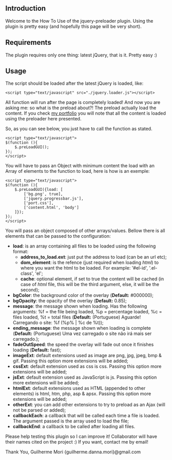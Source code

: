 ## Introduction ##
Welcome to the How To Use of the jquery-preloader plugin. Using the plugin is pretty easy (and hopefully this page will be very short).

## Requirements ##
The plugin requires only one thing: latest jQuery, that is it. Pretty easy :)

## Usage ##
The script should be loaded after the latest jQuery is loaded, like:
```
<script type="text/javascript" src="./jquery.loader.js"></script>
```

All function will run after the page is completely loaded! And now you are asking me: so what is the preload about?! The preload actually load the content. If you check [my portfolio](http://www.guilhermemori.com.br) you will note that all the content is loaded using the preloader here presented.

So, as you can see below, you just have to call the function as stated.

```
<script type="text/javascript">
$(function (){
    $.preLoadGUI();
});	
</script>
```

You will have to pass an Object with minimum content the load with an Array of elements to the function to load, here is how is an exemple:

```
<script type="text/javascript">
$(function (){
    $.preLoadGUI({load: [
        ['bg.png', true],
        ['jquery.progressbar.js'],
        ['port.css'],
        ['content.html', 'body']
    ]});
});	
</script>
```

You will pass an object composed of other arrays/values. Bellow there is all elements that can be passed to the configuration:

  * **load**: is an array containing all files to be loaded using the following format:
    * **address\_to\_load.ext**: just put the address to load (can be an url etc);
    * **dom\_element**: is the refence (just required when loading _html_) to where you want the html to be loaded. For example: '#el-id', '.el-class', 'el';
    * **cache**: optional element, if set to true the content will be cached (in case of _html_ file, this will be the third argument, else, it will be the second);
  * **bgColor**: the background color of the overlay (**Default:** #000000);
  * **bgOpacity**: the opacity of the overlay (**Default:** 0.85);
  * **message**: the message shown when loading. Has the following arguments: %f = the file being loaded, %p = percentage loaded, %c = files loaded, %t = total files (**Default:** (Portuguese) Aguarde! Carregando o site: %f (%p% | %c de %t));
  * **ending\_message**: the message shown when loading is complete (**Default:** (Portuguese) Uma vez carregado o site não irá mais ser carregado.);
  * **fadeOutSpeed**: the speed the overlay will fade out once it finishes loading (**Default:** fast);
  * **imageExt**: default extensions used as image are png, jpg, jpeg, bmp & gif. Passing this option more extensions will be added;
  * **cssExt**: default extension used as css is css. Passing this option more extensions will be added;
  * **jsExt**: default extension used as JavaScript is js. Passing this option more extensions will be added;
  * **htmlExt**: default extensions used as HTML (appended to other elements) is html, htm, php, asp & apsx. Passing this option more extensions will be added;
  * **otherExt**: you can add other extensions to try to preload as an Ajax (will not be parsed or added);
  * **callbackEach**: a callback that will be called each time a file is loaded. The argument passed is the array used to load the file;
  * **callbackEnd**: a callback to be called after loading all files.

Please help testing this plugin so I can improve it!
Collaborator will have their names cited on the project :)
If you want, contact me by email!

Thank You, Guilherme Mori {guilherme.danna.mori}@gmail.com